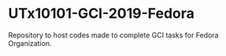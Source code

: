 # UTx10101-GCI-2019-Fedora
Repository to host codes made to complete GCI tasks for Fedora Organization.
